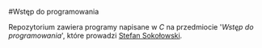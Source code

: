 #Wstęp do programowania

Repozytorium zawiera programy napisane w *C* na przedmiocie '*Wstęp do programowania*', które prowadzi [Stefan Sokołowski](https://inf.ug.edu.pl/~stefan/Dydaktyka/WstepDoProg/).
